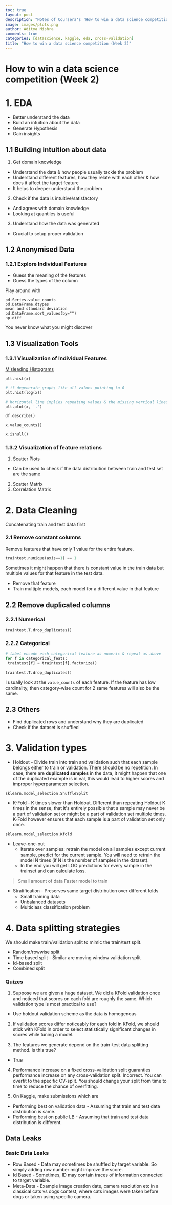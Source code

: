 ```yaml
---
toc: true
layout: post
description: "Notes of Coursera's 'How to win a data science competition'. The instructors talked in detail about exploratory data analysis, validation and data splitting strategies."
image: images/plots.png
author: Aditya Mishra
comments: true
categories: [datascience, kaggle, eda, cross-validation]
title: "How to win a data science competition (Week 2)" 
---
```


# How to win a data science competition (Week 2)

# 1. EDA

* Better understand the data
* Build an intuition about the data
* Generate Hypothesis
* Gain insights

## 1.1 Building intuition about data

1. Get domain knowledge

* Understand the data & how people usually tackle the problem
* Understand different features, how they relate with each other & how does it affect the target feature
* It helps to deeper understand the problem

2. Check if the data is intuitive/satisfactory

* And agrees with domain knowledge
* Looking at quantiles is useful

3. Understand how the data was generated

* Crucial to setup proper validation

## 1.2 Anonymised Data

### 1.2.1 Explore Individual Features

- Guess the meaning of the features
- Guess the types of the column

Play around with

```
pd.Series.value_counts
pd.DataFrame.dtypes
mean and standard deviation
pd.DataFrame.sort_values(by="")
np.diff
```

You never know what you might discover

## 1.3 Visualization Tools

### 1.3.1 Visualization of Individual Features

[Misleading Histograms](https://www.dummies.com/education/math/statistics/how-histograms-can-misrepresent-statistical-data/)

```python
plt.hist(x)

# if degenerate graph; like all values pointing to 0
plt.hist(log(x))

# horizontal line implies repeating values & the missing vertical lines implies well shuffled data
plt.plot(x, '.')

df.describe()

x.value_counts()

x.isnull()
```

### 1.3.2 Visualization of feature relations

1. Scatter Plots

* Can be used to check if the data distribution between train and test set are the same

2. Scatter Matrix
3. Correlation Matrix

# 2. Data Cleaning

Concatenating train and test data first

### 2.1 Remove constant columns

Remove features that have only 1 value for the entire feature.

```python
traintest.nunique(axis==1) == 1
```

Sometimes it might happen that there is constant value in the train data but multiple values for that feature in the test data.

* Remove that feature
* Train multiple models, each model for a different value in that feature

## 2.2 Remove duplicated columns

### 2.2.1 Numerical

```python
traintest.T.drop_duplicates()
```

### 2.2.2 Categorical

```python
# label encode each categorical feature as numeric & repeat as above
for f in categorical_feats:
 traintest[f] = traintest[f].factorize()

traintest.T.drop_duplicates()
```

I usually look at the `value_counts` of each feature. If the feature has low cardinality, then category-wise count for 2 same features will also be the same.

## 2.3 Others

* Find duplicated rows and understand why they are duplicated
* Check if the dataset is shuffled

# 3. Validation types

* Holdout - Divide train into train and validation such that each sample belongs either to train or validation. There should be no repetition. In case, there are **duplicated samples** in the data, it might happen that one of the duplicated example is in val, this would lead to higher scores and improper hyperparameter selection.

```python
sklearn.model_selection.ShuffleSplit
```

* K-Fold - K times slower than Holdout. Different than repeating Holdout K times in the sense, that it's entirely possible that a sample may never be a part of validation set or might be a part of validation set multiple times. K-Fold however ensures that each sample is a part of validation set only once.

```python
sklearn.model_selection.Kfold
```

* Leave-one-out
  * Iterate over samples: retrain the model on all samples except current sample, predict for the current sample. You will need to retrain the model N times (if N is the number of samples in the dataset).
  * In the end you will get LOO predictions for every sample in the trainset and can calculate loss.

 >Small amount of data
 > Faster model to train

* Stratification - Preserves same target distribution over different folds
  * Small training data
  * Unbalanced datasets
  * Multiclass classification problem

# 4. Data splitting strategies

We should make train/validation split to mimic the train/test split.

* Random/rowwise split
* Time based split - Similar are moving window validation split
* Id-based split
* Combined split

### Quizes

1. Suppose we are given a huge dataset. We did a KFold validation once and noticed that scores on each fold are roughly the same. Which validation type is most practical to use?

* Use holdout validation scheme as the data is homogenous

2. If validation scores differ noticeably for each fold in KFold, we should stick with KFold  in order to select statistically significant changes in scores while tuning a model.

3. The features we generate depend on the train-test data splitting method. Is this true?

* True

4. Performance increase on a fixed cross-validation split guaranties performance increase on any cross-validation split. Incorrect. You can overfit to the specific CV-split. You should change your split from time to time to reduce the chance of overfitting.

5. On Kaggle, make submissions which are

* Performing best on validation data - Assuming that train and test data distribution is same.
* Performing best on public LB - Assuming that train and test data distribution is different.

## Data Leaks

### Basic Data Leaks

* Row Based - Data may sometimes be shuffled by target variable. So simply adding row number might improve the score.
* Id Based -  Sometimes, ID may contain traces of information connected to target variable.
* Meta-Data - Example image creation date, camera resolution etc in a classical cats vs dogs contest, where cats images were taken before dogs or taken using specific camera.
